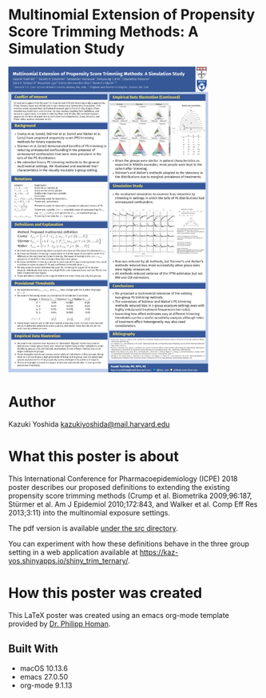 
# Multinomial Extension of Propensity Score Trimming Methods: A Simulation Study


<p align="center">

<img width=400 src="src/org-mode-poster_poster.png" /></p>


# Author

Kazuki Yoshida <kazukiyoshida@mail.harvard.edu>


# What this poster is about

This International Conference for Pharmacoepidemiology (ICPE) 2018 poster describes our proposed definitions to extending the existing propensity score trimming methods (Crump et al. Biometrika 2009;96:187, Stürmer et al. Am J Epidemiol 2010;172:843, and Walker et al. Comp Eff Res 2013;3:11) into the multinomial exposure settings.  

The pdf version is available [under the  src directory](https://github.com/kaz-yos/icpe-2018-org-mode-poster/blob/master/src/org-mode-poster_poster.pdf).

You can experiment with how these definitions behave in the three group setting in a web application available at <https://kaz-yos.shinyapps.io/shiny_trim_ternary/>.


# How this poster was created

This LaTeX poster was created using an emacs org-mode template provided by [Dr. Philipp Homan](https://github.com/philipphoman/org-mode-poster).


## Built With

-   macOS 10.13.6
-   emacs 27.0.50
-   org-mode 9.1.13

